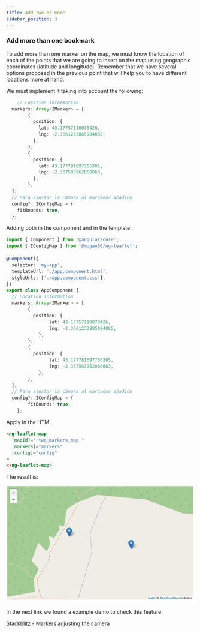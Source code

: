 ```yaml
---
title: Add two or more
sidebar_position: 3
---
```


### Add more than one bookmark

To add more than one marker on the map, we must know the location of each of the points that we are going to insert on the map using geographic coordinates (latitude and longitude). Remember that we have several options proposed in the previous point that will help you to have different locations more at hand.

We must implement it taking into account the following:

```typescript
    // Location information
  markers: Array<IMarker> = [
        {
          position: {
            lat: 43.17757110078426,
            lng: -2.3661233885984085,
          },
        },
        {
          position: {
            lat: 43.177781697765305,
            lng: -2.367583962060063,
          },
        },
  ];
  // Para ajustar la cámara al marcador añadido
  config?: IConfigMap = {
    fitBounds: true,
  };
```

Adding both in the component and in the template:

```typescript
import { Component } from '@angular/core';
import { IConfigMap } from '@mugan86/ng-leaflet';

@Component({
  selector: 'my-app',
  templateUrl: './app.component.html',
  styleUrls: ['./app.component.css'],
})
export class AppComponent {
  // Location information
  markers: Array<IMarker> = [
        {
          position: {
                lat: 43.17757110078426,
                lng: -2.3661233885984085,
            },
        },
        {
          position: {
                lat: 43.177781697765305,
                lng: -2.367583962060063,
            },
        },
  ];
  // Para ajustar la cámara al marcador añadido
  config?: IConfigMap = {
        fitBounds: true,
    };

```

Apply in the HTML

```html
<ng-leaflet-map
  [mapId]="'two_markers_map'"
  [markers]="markers"
  [config]="config"
>
</ng-leaflet-map>
```

The result is:

![Markers with fitbounds](https://raw.githubusercontent.com/mugan86/i18n-ng-leaflet-doc/master/.gitbook/assets/06-two-markers-fitbounds.png)

In the next link we found a example demo to check this feature:

[Stackblitz - Markers adjusting the camera](https://stackblitz.com/edit/angular-leaflet-map-with-markers?embed=1&file=src/app/app.component.ts&theme=dark)